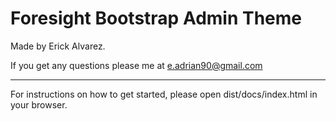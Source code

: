 # Foresight Bootstrap Admin Theme

Made by Erick Alvarez.

If you get any questions please me at e.adrian90@gmail.com

---

For instructions on how to get started, please open dist/docs/index.html in your browser.
